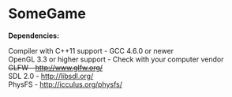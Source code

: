 SomeGame
========

**Dependencies:**

Compiler with C++11 support - GCC 4.6.0 or newer  
OpenGL 3.3 or higher support - Check with your computer vendor  
~~GLFW - http://www.glfw.org/~~  
SDL 2.0 - http://libsdl.org/  
PhysFS - http://icculus.org/physfs/  
